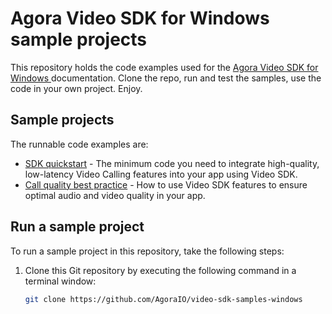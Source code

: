 # Agora Video SDK for Windows sample projects

This repository holds the code examples used for the [Agora Video SDK for Windows ](https://docs.agora.io/en/video-calling/get-started/get-started-sdk?platform=windows) documentation. Clone the repo, run and test the samples, use the code in your own project. Enjoy.

## Sample projects

The runnable code examples are:

- [SDK quickstart](./sdk_quickstart/) - The minimum code you need to integrate high-quality, low-latency Video 
  Calling features into your app using Video SDK.
- [Call quality best practice](./call_quality/) - How to use Video SDK features to ensure optimal audio and video 
  quality in your app. 


## Run a sample project

To run a sample project in this repository, take the following steps:

1. Clone this Git repository by executing the following command in a terminal window:

    ```bash
    git clone https://github.com/AgoraIO/video-sdk-samples-windows
    ```

